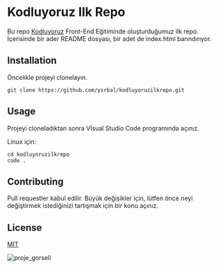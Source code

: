 # **Kodluyoruz Ilk Repo**

Bu repo [Kodluyoruz](https://www.kodluyoruz.org/) Front-End Eğitiminde oluşturduğumuz ilk repo. İçerisinde bir ader README dosyası, bir adet de index.html barındırıyor.

## **Installation**

Öncelikle projeyi clonelayın. 

```
git clone https://github.com/ysrbal/kodluyoruzilkrepo.git
```

## **Usage**

Projeyi cloneladıktan sonra Vİsual Studio Code programında açınız.

Linux için:

```
cd kodluyoruzilkrepo
code .
```
## **Contributing**

Pull requestler kabul edilir. Büyük değişikler için, lütfen önce neyi değiştirmek istediğinizi tartışmak için bir konu açınız.

## **License**

[MIT](http://choosealicense.com)

![proje_gorseli](https://picsum.photos/200/300)


